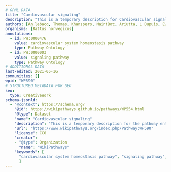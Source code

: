 ```yaml
---
# GPML DATA
title: "Cardiovascular signaling"
description: "This is a temporary description for Cardiovascular signaling"
authors: [An.lebacq, Thomas, Khanspers, MaintBot, Ariutta, L Dupuis, Eweitz]
organisms: [Rattus norvegicus]
annotations:
  - id: PW:0000476
    value: cardiovascular system homeostasis pathway
    type: Pathway Ontology
  - id: PW:0000003
    value: signaling pathway
    type: Pathway Ontology
# ADDITIONAL DATA
last-edited: 2021-05-16
communities: []
wpid: "WP590"
# STRUCTURED METADATA FOR SEO
seo:
  type: CreativeWork
schema-jsonld:
  - "@context": https://schema.org/
    "@id": https://wikipathways.github.io/pathways/WP554.html
    "@type": Dataset
    "name": "Cardiovascular signaling"
    "description": "This is a temporary description for the pathway entitled: Cardiovascular signaling"
    "url": "https://www.wikipathways.org/index.php/Pathway:WP590"
    "license": CC0
    "creator":
    - "@type": Organization
      "name": "WikiPathways"
    "keywords": [
      "cardiovascular system homeostasis pathway", "signaling pathway",
      ]
---
```

